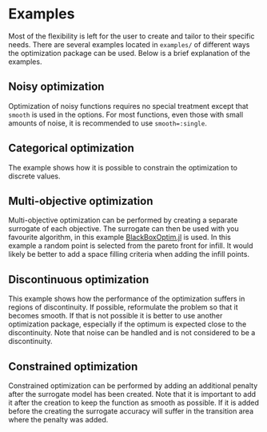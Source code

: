 # Examples
Most of the flexibility is left for the user to create and tailor to their specific needs.
There are several examples located in `examples/` of different ways the optimization
package can be used. Below is a brief explanation of the examples. 

## Noisy optimization
Optimization of noisy functions requires no special treatment except that `smooth` is used
in the options. For most functions, even those with small amounts of noise, it is
recommended to use `smooth=:single`.

## Categorical optimization
The example shows how it is possible to constrain the optimization to discrete values.

## Multi-objective optimization
Multi-objective optimization can be performed by creating a separate surrogate of each
objective. The surrogate can then be used with you favourite algorithm, in this example
[BlackBoxOptim.jl](https://github.com/robertfeldt/BlackBoxOptim.jl) is used. In this
example a random point is selected from the pareto front for infill. It would likely be
better to add a space filling criteria when adding the infill points.

## Discontinuous optimization
This example shows how the performance of the optimization suffers in regions of
discontinuity. If possible, reformulate the problem so that it becomes smooth. If that is
not possible it is better to use another optimization package, especially if the optimum
is expected close to the discontinuity. Note that noise can be handled and is not
considered to be a discontinuity. 

## Constrained optimization
Constrained optimization can be performed by adding an additional penalty after the
surrogate model has been created. Note that it is important to add it after the creation
to keep the function as smooth as possible. If it is added before the creating the
surrogate accuracy will suffer in the transition area where the penalty was added.